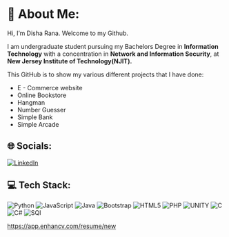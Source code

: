 # 💫 About Me:
 Hi, I’m Disha Rana. Welcome to my Github. <br> 

 I am undergraduate student pursuing my Bachelors Degree in **Information Technology** with a concentration in **Network and Information Security**, at **New Jersey Institute of Technology(NJIT).** 

This GitHub is to show my various different projects that I have done:<br>
- E - Commerce website
- Online Bookstore 
- Hangman
- Number Guesser
- Simple Bank
- Simple Arcade
 

## 🌐 Socials:
 [![LinkedIn](https://img.shields.io/badge/LinkedIn-%230077B5.svg?logo=linkedin&logoColor=white)](www.linkedin.com/in/disha-rana) 

## 💻 Tech Stack:
![Python](https://img.shields.io/badge/python-3670A0?style=flat-square&logo=python&logoColor=ffdd54) 
![JavaScript](https://img.shields.io/badge/javascript-%23323330.svg?style=flat-square&logo=javascript&logoColor=%23F7DF1E) 
![Java](https://img.shields.io/badge/java-%23ED8B00.svg?style=flat-square&logo=java&logoColor=white) 
![Bootstrap](https://img.shields.io/badge/-Bootstrap-7952B3?logo=bootstrap&logoColor=white&style=flat) 
![HTML5](https://img.shields.io/badge/html5-%23E34F26.svg?style=flat-square&logo=html5&logoColor=white)
![PHP](https://img.shields.io/badge/php-%23777BB4.svg?style=flat-square&logo=php&logoColor=white)
![UNITY](https://img.shields.io/badge/Unity-%2320232a.svg?style=flat-square&logo=unity&logoColor=white)
![C](https://img.shields.io/badge/c-%2300599C.svg?style=flat-square&logo=c&logoColor=white)
![C#](https://img.shields.io/badge/c%23-%23239120.svg?style=flat-square&logo=c-sharp&logoColor=white) 
![SQl](https://img.shields.io/badge/-SQL-4479A1?logo=sql&logoColor=white&style=flat)



<!--
**DishaRana168/DishaRana168** is a ✨ _special_ ✨ repository because its `README.md` (this file) appears on your GitHub profile.

Here are some ideas to get you started:

- 🔭 I’m currently working on ...
- 🌱 I’m currently learning ...
- 👯 I’m looking to collaborate on ...
- 🤔 I’m looking for help with ...
- 💬 Ask me about ...
- 📫 How to reach me: ...
- 😄 Pronouns: ...
- ⚡ Fun fact: ...
-->


https://app.enhancv.com/resume/new

